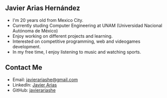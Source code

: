 ## Javier Arias Hernández 

- I'm 20 years old from Mexico City. 
- Currently studing Computer Engineering at UNAM (Universidad Nacional Autónoma de México)
- Enjoy working on different projects and learning.
- Interested on competitive programming, web and videogames development.
- In my free time, I enjoy listening to music and watching sports.

## Contact Me
- Email: [javierariashe@gmail.com](mailto:javierariashe@gmail.com)
- LinkedIn: [Javier Arias](https://www.linkedin.com/in/javier-arias-hern%C3%A1ndez-233335315/)
- GitHub: [javierariashe](https://github.com/javierariashe)

<!--
**jakergp/jakergp** is a ✨ _special_ ✨ repository because its `README.md` (this file) appears on your GitHub profile.

Here are some ideas to get you started:

- 🔭 I’m currently working on ...
- 🌱 I’m currently learning ...
- 👯 I’m looking to collaborate on ...
- 🤔 I’m looking for help with ...
- 💬 Ask me about ...
- 📫 How to reach me: ...
- 😄 Pronouns: ...
- ⚡ Fun fact: ...
-->
